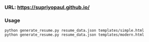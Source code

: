 ### URL: https://supriyopaul.github.io/


### Usage
```
python generate_resume.py resume_data.json templates/simple.html
python generate_resume.py resume_data.json templates/modern.html
```